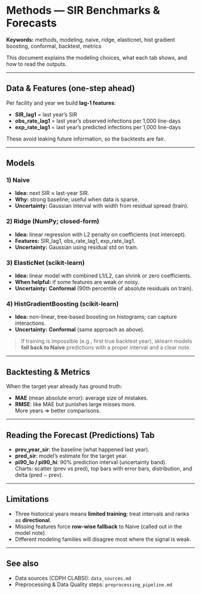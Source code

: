 # Methods — SIR Benchmarks & Forecasts

**Keywords:** methods, modeling, naive, ridge, elasticnet, hist gradient boosting, conformal, backtest, metrics

This document explains the modeling choices, what each tab shows, and how to read the outputs.

---

## Data & Features (one-step ahead)
Per facility and year we build **lag-1 features**:
- **SIR_lag1** = last year’s SIR  
- **obs_rate_lag1** = last year’s observed infections per 1,000 line-days  
- **exp_rate_lag1** = last year’s predicted infections per 1,000 line-days  

These avoid leaking future information, so the backtests are fair.

---

## Models
### 1) Naive
- **Idea:** next SIR ≈ last-year SIR.  
- **Why:** strong baseline; useful when data is sparse.  
- **Uncertainty:** Gaussian interval with width from residual spread (train).

### 2) Ridge (NumPy; closed-form)
- **Idea:** linear regression with L2 penalty on coefficients (not intercept).  
- **Features:** SIR_lag1, obs_rate_lag1, exp_rate_lag1.  
- **Uncertainty:** Gaussian using residual std on train.

### 3) ElasticNet (scikit-learn)
- **Idea:** linear model with combined L1/L2, can shrink or zero coefficients.  
- **When helpful:** if some features are weak or noisy.  
- **Uncertainty:** **Conformal** (90th percentile of absolute residuals on train).

### 4) HistGradientBoosting (scikit-learn)
- **Idea:** non-linear, tree-based boosting on histograms; can capture interactions.  
- **Uncertainty:** **Conformal** (same approach as above).

> If training is impossible (e.g., first true backtest year), sklearn models **fall back to Naive** predictions with a proper interval and a clear note.

---

## Backtesting & Metrics
When the target year already has ground truth:
- **MAE** (mean absolute error): average size of mistakes.  
- **RMSE**: like MAE but punishes large misses more.  
More years ⇒ better comparisons.

---

## Reading the Forecast (Predictions) Tab
- **prev_year_sir**: the baseline (what happened last year).  
- **pred_sir**: model’s estimate for the target year.  
- **pi90_lo / pi90_hi**: 90% prediction interval (uncertainty band).  
Charts: scatter (prev vs pred), top bars with error bars, distribution, and delta (pred − prev).

---

## Limitations
- Three historical years means **limited training**; treat intervals and ranks as **directional**.  
- Missing features force **row-wise fallback** to Naive (called out in the model note).  
- Different modeling families will disagree most where the signal is weak.

---

## See also
- Data sources (CDPH CLABSI): `data_sources.md`  
- Preprocessing & Data Quality steps: `preprocessing_pipeline.md`
